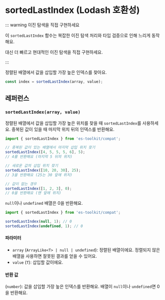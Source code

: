 # sortedLastIndex (Lodash 호환성)

::: warning 이진 탐색을 직접 구현하세요

이 `sortedLastIndex` 함수는 복잡한 이진 탐색 처리와 타입 검증으로 인해 느리게 동작해요.

대신 더 빠르고 현대적인 이진 탐색을 직접 구현하세요.

:::

정렬된 배열에서 값을 삽입할 가장 높은 인덱스를 찾아요.

```typescript
const index = sortedLastIndex(array, value);
```

## 레퍼런스

### `sortedLastIndex(array, value)`

정렬된 배열에서 값을 삽입할 가장 높은 위치를 찾을 때 `sortedLastIndex`를 사용하세요. 중복된 값이 있을 때 마지막 위치 뒤의 인덱스를 반환해요.

```typescript
import { sortedLastIndex } from 'es-toolkit/compat';

// 중복된 값이 있는 배열에서 마지막 삽입 위치 찾기
sortedLastIndex([4, 5, 5, 5, 6], 5);
// 4를 반환해요 (마지막 5 뒤의 위치)

// 새로운 값의 삽입 위치 찾기
sortedLastIndex([10, 20, 30], 25);
// 3을 반환해요 (25는 30 앞에 위치)

// 값이 없는 경우
sortedLastIndex([1, 2, 3], 0);
// 0을 반환해요 (맨 앞에 위치)
```

`null`이나 `undefined` 배열은 0을 반환해요.

```typescript
import { sortedLastIndex } from 'es-toolkit/compat';

sortedLastIndex(null, 1); // 0
sortedLastIndex(undefined, 1); // 0
```

#### 파라미터

- `array` (`ArrayLike<T> | null | undefined`): 정렬된 배열이에요. 정렬되지 않은 배열을 사용하면 잘못된 결과를 얻을 수 있어요.
- `value` (`T`): 삽입할 값이에요.

#### 반환 값

(`number`): 값을 삽입할 가장 높은 인덱스를 반환해요. 배열이 `null`이나 `undefined`면 0을 반환해요.
